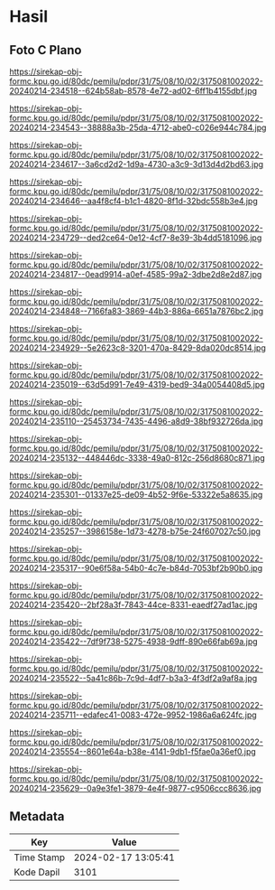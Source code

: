 # Hasil

## Foto C Plano

https://sirekap-obj-formc.kpu.go.id/80dc/pemilu/pdpr/31/75/08/10/02/3175081002022-20240214-234518--624b58ab-8578-4e72-ad02-6ff1b4155dbf.jpg

https://sirekap-obj-formc.kpu.go.id/80dc/pemilu/pdpr/31/75/08/10/02/3175081002022-20240214-234543--38888a3b-25da-4712-abe0-c026e944c784.jpg

https://sirekap-obj-formc.kpu.go.id/80dc/pemilu/pdpr/31/75/08/10/02/3175081002022-20240214-234617--3a6cd2d2-1d9a-4730-a3c9-3d13d4d2bd63.jpg

https://sirekap-obj-formc.kpu.go.id/80dc/pemilu/pdpr/31/75/08/10/02/3175081002022-20240214-234646--aa4f8cf4-b1c1-4820-8f1d-32bdc558b3e4.jpg

https://sirekap-obj-formc.kpu.go.id/80dc/pemilu/pdpr/31/75/08/10/02/3175081002022-20240214-234729--ded2ce64-0e12-4cf7-8e39-3b4dd5181096.jpg

https://sirekap-obj-formc.kpu.go.id/80dc/pemilu/pdpr/31/75/08/10/02/3175081002022-20240214-234817--0ead9914-a0ef-4585-99a2-3dbe2d8e2d87.jpg

https://sirekap-obj-formc.kpu.go.id/80dc/pemilu/pdpr/31/75/08/10/02/3175081002022-20240214-234848--7166fa83-3869-44b3-886a-6651a7876bc2.jpg

https://sirekap-obj-formc.kpu.go.id/80dc/pemilu/pdpr/31/75/08/10/02/3175081002022-20240214-234929--5e2623c8-3201-470a-8429-8da020dc8514.jpg

https://sirekap-obj-formc.kpu.go.id/80dc/pemilu/pdpr/31/75/08/10/02/3175081002022-20240214-235019--63d5d991-7e49-4319-bed9-34a0054408d5.jpg

https://sirekap-obj-formc.kpu.go.id/80dc/pemilu/pdpr/31/75/08/10/02/3175081002022-20240214-235110--25453734-7435-4496-a8d9-38bf932726da.jpg

https://sirekap-obj-formc.kpu.go.id/80dc/pemilu/pdpr/31/75/08/10/02/3175081002022-20240214-235132--448446dc-3338-49a0-812c-256d8680c871.jpg

https://sirekap-obj-formc.kpu.go.id/80dc/pemilu/pdpr/31/75/08/10/02/3175081002022-20240214-235301--01337e25-de09-4b52-9f6e-53322e5a8635.jpg

https://sirekap-obj-formc.kpu.go.id/80dc/pemilu/pdpr/31/75/08/10/02/3175081002022-20240214-235257--3986158e-1d73-4278-b75e-24f607027c50.jpg

https://sirekap-obj-formc.kpu.go.id/80dc/pemilu/pdpr/31/75/08/10/02/3175081002022-20240214-235317--90e6f58a-54b0-4c7e-b84d-7053bf2b90b0.jpg

https://sirekap-obj-formc.kpu.go.id/80dc/pemilu/pdpr/31/75/08/10/02/3175081002022-20240214-235420--2bf28a3f-7843-44ce-8331-eaedf27ad1ac.jpg

https://sirekap-obj-formc.kpu.go.id/80dc/pemilu/pdpr/31/75/08/10/02/3175081002022-20240214-235422--7df9f738-5275-4938-9dff-890e66fab69a.jpg

https://sirekap-obj-formc.kpu.go.id/80dc/pemilu/pdpr/31/75/08/10/02/3175081002022-20240214-235522--5a41c86b-7c9d-4df7-b3a3-4f3df2a9af8a.jpg

https://sirekap-obj-formc.kpu.go.id/80dc/pemilu/pdpr/31/75/08/10/02/3175081002022-20240214-235711--edafec41-0083-472e-9952-1986a6a624fc.jpg

https://sirekap-obj-formc.kpu.go.id/80dc/pemilu/pdpr/31/75/08/10/02/3175081002022-20240214-235554--8601e64a-b38e-4141-9db1-f5fae0a36ef0.jpg

https://sirekap-obj-formc.kpu.go.id/80dc/pemilu/pdpr/31/75/08/10/02/3175081002022-20240214-235629--0a9e3fe1-3879-4e4f-9877-c9506ccc8636.jpg


## Metadata

| Key        | Value               |
| ---------- | ------------------- |
| Time Stamp | 2024-02-17 13:05:41 |
| Kode Dapil | 3101                |



